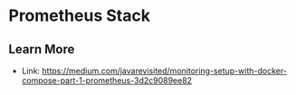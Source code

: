 # Prometheus Stack

## Learn More

- Link: <https://medium.com/javarevisited/monitoring-setup-with-docker-compose-part-1-prometheus-3d2c9089ee82>
